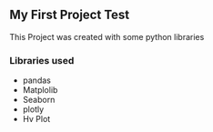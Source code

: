 ## My First Project Test
This Project was created with some python libraries

### Libraries used
 - pandas
 - Matplolib
 - Seaborn
 - plotly
  - Hv Plot